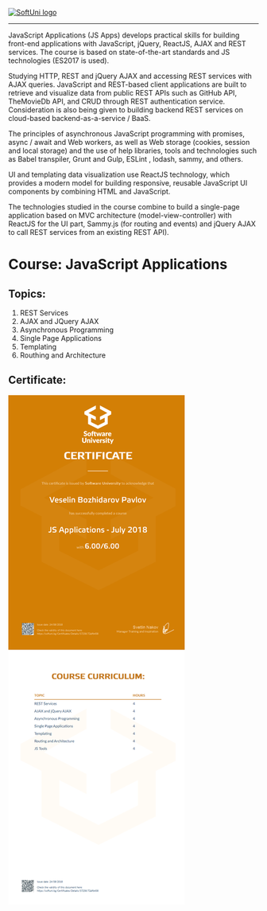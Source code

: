 <a href="https://softuni.bg/trainings/courses" rel="Courses">  ![SoftUni logo][logo] <a/>

[logo]: http://innovationstarterbox.bg/wp-content/uploads/2016/05/Softuni_logo_trasparent.png "Logo Title Text 2"

---
JavaScript Applications (JS Apps) develops practical skills for building front-end applications with JavaScript, jQuery, ReactJS, AJAX and REST services. The course is based on state-of-the-art standards and JS technologies (ES2017 is used).

Studying HTTP, REST and jQuery AJAX and accessing REST services with AJAX queries. JavaScript and REST-based client applications are built to retrieve and visualize data from public REST APIs such as GitHub API, TheMovieDb API, and CRUD through REST authentication service. Consideration is also being given to building backend REST services on cloud-based backend-as-a-service / BaaS.

The principles of asynchronous JavaScript programming with promises, async / await and Web workers, as well as Web storage (cookies, session and local storage) and the use of help libraries, tools and technologies such as Babel transpiler, Grunt and Gulp, ESLint , lodash, sammy, and others.

UI and templating data visualization use ReactJS technology, which provides a modern model for building responsive, reusable JavaScript UI components by combining HTML and JavaScript.

The technologies studied in the course combine to build a single-page application based on MVC architecture (model-view-controller) with ReactJS for the UI part, Sammy.js (for routing and events) and jQuery AJAX to call REST services from an existing REST API).

# Course: JavaScript Applications

## Topics:
01. REST Services
02. AJAX and JQuery AJAX
03. Asynchronous Programming
04. Single Page Applications
05. Templating
06. Routhing and Architecture

## Certificate:
<img src="certificate.jpeg"/>

 
